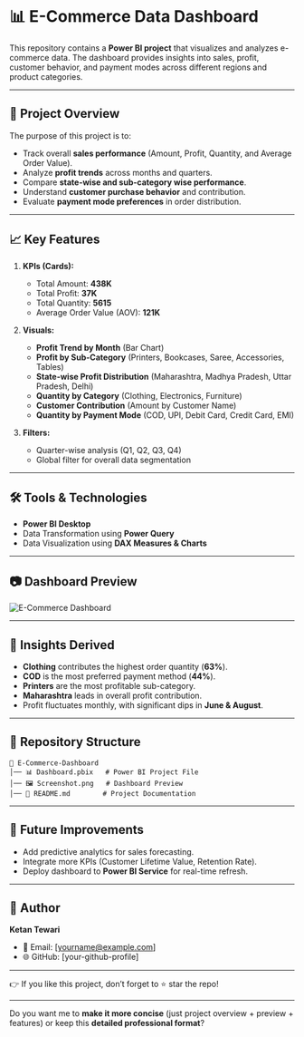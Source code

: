 # 📊 E-Commerce Data Dashboard

This repository contains a **Power BI project** that visualizes and analyzes e-commerce data. The dashboard provides insights into sales, profit, customer behavior, and payment modes across different regions and product categories.

---

## 🚀 Project Overview

The purpose of this project is to:

* Track overall **sales performance** (Amount, Profit, Quantity, and Average Order Value).
* Analyze **profit trends** across months and quarters.
* Compare **state-wise and sub-category wise performance**.
* Understand **customer purchase behavior** and contribution.
* Evaluate **payment mode preferences** in order distribution.

---

## 📈 Key Features

1. **KPIs (Cards):**

   * Total Amount: **438K**
   * Total Profit: **37K**
   * Total Quantity: **5615**
   * Average Order Value (AOV): **121K**

2. **Visuals:**

   * **Profit Trend by Month** (Bar Chart)
   * **Profit by Sub-Category** (Printers, Bookcases, Saree, Accessories, Tables)
   * **State-wise Profit Distribution** (Maharashtra, Madhya Pradesh, Uttar Pradesh, Delhi)
   * **Quantity by Category** (Clothing, Electronics, Furniture)
   * **Customer Contribution** (Amount by Customer Name)
   * **Quantity by Payment Mode** (COD, UPI, Debit Card, Credit Card, EMI)

3. **Filters:**

   * Quarter-wise analysis (Q1, Q2, Q3, Q4)
   * Global filter for overall data segmentation

---

## 🛠️ Tools & Technologies

* **Power BI Desktop**
* Data Transformation using **Power Query**
* Data Visualization using **DAX Measures & Charts**

---

## 📷 Dashboard Preview

![E-Commerce Dashboard](./Screenshot%202025-09-01%20220150.png)

---

## 📌 Insights Derived

* **Clothing** contributes the highest order quantity (**63%**).
* **COD** is the most preferred payment method (**44%**).
* **Printers** are the most profitable sub-category.
* **Maharashtra** leads in overall profit contribution.
* Profit fluctuates monthly, with significant dips in **June & August**.

---

## 📂 Repository Structure

```
📁 E-Commerce-Dashboard
│── 📊 Dashboard.pbix   # Power BI Project File
│── 🖼️ Screenshot.png   # Dashboard Preview
│── 📄 README.md        # Project Documentation
```

---

## 🔮 Future Improvements

* Add predictive analytics for sales forecasting.
* Integrate more KPIs (Customer Lifetime Value, Retention Rate).
* Deploy dashboard to **Power BI Service** for real-time refresh.

---

## 👤 Author

**Ketan Tewari**

* 📧 Email: [yourname@example.com]
* 🌐 GitHub: [your-github-profile]

---

👉 If you like this project, don’t forget to ⭐ star the repo!

---

Do you want me to **make it more concise** (just project overview + preview + features) or keep this **detailed professional format**?
